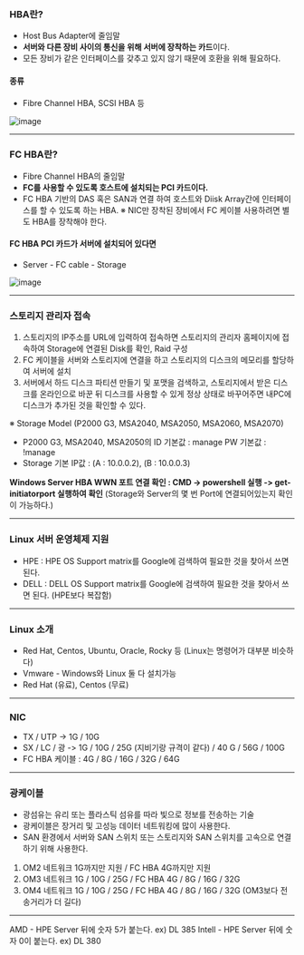 ### HBA란?
- Host Bus Adapter에 줄임말
- **서버와 다른 장비 사이의 통신을 위해 서버에 장착하는 카드**이다.
- 모든 장비가 같은 인터페이스를 갖추고 있지 않기 때문에 호환을 위해 필요하다.

#### 종류
- Fibre Channel HBA, SCSI HBA 등 

![image](https://github.com/user-attachments/assets/0677c908-75f1-44a4-8fe4-039274d999f8)

---
 ### FC HBA란?
- Fibre Channel HBA의 줄임말
- **FC를 사용할 수 있도록 호스트에 설치되는 PCI 카드이다.**
- FC HBA 기반의 DAS 혹은 SAN과 연결 하여 호스트와 Diisk Array간에 인터페이스를 할 수 있도록 하는 HBA.
※ NIC만 장착된 장비에서 FC 케이블 사용하려면 별도 HBA를 장착해야 한다. 

#### FC HBA PCI 카드가 서버에 설치되어 있다면
- Server - FC cable - Storage

![image](https://github.com/user-attachments/assets/95515762-d7f4-4144-965c-8fbd2a6b919c)




---
### 스토리지 관리자 접속 
1) 스토리지의 IP주소를 URL에 입력하여 접속하면 스토리지의 관리자 홈페이지에 접속하여 
Storage에 연결된 Disk를 확인, Raid 구성
2) FC 케이블을 서버와 스토리지에 연결을 하고 스토리지의 디스크의 메모리를 할당하여 서버에 설치
3) 서버에서 하드 디스크 파티션 만들기 및 포맷을 검색하고, 스토리지에서 받은 디스크를 온라인으로 바꾼 뒤 
디스크를 사용할 수 있게 정상 상태로 바꾸어주면 내PC에 디스크가 추가된 것을 확인할 수 있다.

※ Storage Model (P2000 G3, MSA2040, MSA2050, MSA2060, MSA2070) 
- P2000 G3, MSA2040, MSA2050의 ID 기본값 : manage     PW 기본값 : !manage
- Storage 기본 IP값 : (A : 10.0.0.2), (B : 10.0.0.3)

**Windows Server HBA WWN 포트 연결 확인  : CMD -> powershell 실행 -> get-initiatorport 실행하여 확인**
(Storage와 Server의 몇 번 Port에 연결되어있는지 확인이 가능하다.)

---
### Linux 서버 운영체제 지원 
- HPE : HPE OS Support matrix를 Google에 검색하여 필요한 것을 찾아서 쓰면 된다. 
- DELL : DELL OS Support matrix를 Google에 검색하여 필요한 것을 찾아서 쓰면 된다. (HPE보다 복잡함)

---
### Linux 소개 
- Red Hat, Centos, Ubuntu, Oracle, Rocky 등 (Linux는 명령어가 대부분 비슷하다) 
- Vmware - Windows와 Linux 둘 다 설치가능
- Red Hat (유료), Centos (무료) 

---
### NIC 
- TX / UTP -> 1G / 10G
- SX / LC / 광 -> 1G / 10G / 25G (지비기랑 규격이 같다) / 40 G / 56G / 100G
- FC HBA 케이블 : 4G / 8G / 16G / 32G / 64G

--- 
### 광케이블 
- 광섬유는 유리 또는 플라스틱 섬유를 따라 빛으로 정보를 전송하는 기술
- 광케이블은 장거리 및 고성능 데이터 네트워킹에 많이 사용한다.
- SAN 환경에서 서버와 SAN 스위치 또는 스토리지와 SAN 스위치를 고속으로 연결하기 위해 사용한다.

1) OM2 네트워크 1G까지만 지원 / FC HBA 4G까지만 지원
2) OM3 네트워크 1G / 10G / 25G / FC HBA 4G / 8G / 16G / 32G
3) OM4 네트워크 1G / 10G / 25G / FC HBA 4G / 8G / 16G / 32G (OM3보다 전송거리가 더 길다)

--- 
AMD - HPE Server 뒤에 숫자 5가 붙는다. ex) DL 385 
Intell - HPE Server 뒤에 숫자 0이 붙는다. ex) DL 380


